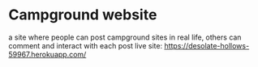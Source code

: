 # Campground website
a site where people can post campground sites in real life, others can comment and interact with each post
live site: https://desolate-hollows-59967.herokuapp.com/
